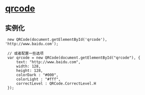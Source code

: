 # [qrcode](https://www.cnblogs.com/whkl-m/p/10797776.html)

## 实例化
   ```
    new QRCode(document.getElementById('qrcode'), 'http://www.baidu.com');
    
    // 或者配置一些选项
    var qrcode = new QRCode(document.getElementById("qrcode"), {
        text: "http://www.baidu.com",
        width: 128,
        height: 128,
        colorDark : "#000",
        colorLight : "#fff",
        correctLevel : QRCode.CorrectLevel.H
    });

   ```